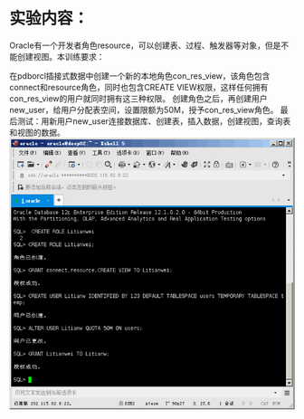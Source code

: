 # 实验内容：<br>
Oracle有一个开发者角色resource，可以创建表、过程、触发器等对象，但是不能创建视图。本训练要求：<br>

在pdborcl插接式数据中创建一个新的本地角色con_res_view，该角色包含connect和resource角色，同时也包含CREATE VIEW权限，这样任何拥有con_res_view的用户就同时拥有这三种权限。
创建角色之后，再创建用户new_user，给用户分配表空间，设置限额为50M，授予con_res_view角色。
最后测试：用新用户new_user连接数据库、创建表，插入数据，创建视图，查询表和视图的数据。<br>
![](https://github.com/Litianweii/Oracle/blob/master/test2/20181029150454.png)<br>
![]()<br>
![]()<br>
![]()<br>
